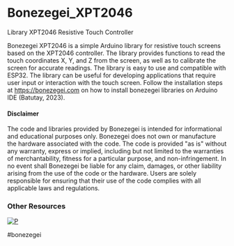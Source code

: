 # Bonezegei_XPT2046
Library XPT2046 Resistive Touch Controller

Bonezegei XPT2046 is a simple Arduino library for resistive touch screens based on the XPT2046 controller. The library provides functions to read the touch coordinates X, Y, and Z from the screen, as well as to calibrate the screen for accurate readings. The library is easy to use and compatible with ESP32. The library can be useful for developing applications that require user input or interaction with the touch screen. Follow the installation steps at https://bonezegei.com on how to install bonezegei libraries on Arduino IDE (Batutay, 2023).

  <h4>Disclaimer</h4>
  <p>The code and libraries provided by Bonezegei is intended for informational and educational purposes only. Bonezegei does not own or manufacture the hardware associated with the code. The code is provided "as is" without any warranty, express or implied, including but not limited to the warranties of merchantability, fitness for a particular purpose, and non-infringement. In no event shall Bonezegei be liable for any claim, damages, or other liability arising from the use of the code or the hardware. Users are solely responsible for ensuring that their use of the code complies with all applicable laws and regulations.</p>

### Other Resources

[![P](https://img.shields.io/badge/ResearchGate-00CCBB?style=for-the-badge&logo=ResearchGate&logoColor=white)](https://www.researchgate.net/publication/377536336_Bonezegei_XPT2046_Arduino_Library_for_Resistive_Touch)

#bonezegei
